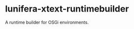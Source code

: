 lunifera-xtext-runtimebuilder
=============================

A runtime builder for OSGi environments.
